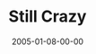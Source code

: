 ---
layout: message
category: message
series: "Revolution"
title: "Still Crazy"
date: 2005-01-08-00-00
message_id: 138
audio: "http://s3.amazonaws.com/crossroads-media/media/legacy/mp3/Revolution_01_01-08-05_Still_Crazy.mp3"
audio-duration: "37:59"
flag: "N"
---